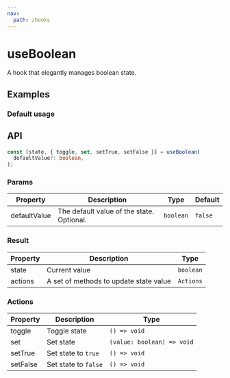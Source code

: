 ```yaml
---
nav:
  path: /hooks
---
```


# useBoolean

A hook that elegantly manages boolean state.

## Examples

### Default usage

<code src="./demo/demo1.tsx"></code>

## API

```typescript
const [state, { toggle, set, setTrue, setFalse }] = useBoolean(
  defaultValue?: boolean,
);
```

### Params

| Property     | Description                               | Type      | Default |
| ------------ | ----------------------------------------- | --------- | ------- |
| defaultValue | The default value of the state. Optional. | `boolean` | `false` |

### Result

| Property | Description                            | Type      |
| -------- | -------------------------------------- | --------- |
| state    | Current value                          | `boolean` |
| actions  | A set of methods to update state value | `Actions` |

### Actions

| Property | Description          | Type                       |
| -------- | -------------------- | -------------------------- |
| toggle   | Toggle state         | `() => void`               |
| set      | Set state            | `(value: boolean) => void` |
| setTrue  | Set state to `true`  | `() => void`               |
| setFalse | Set state to `false` | `() => void`               |
